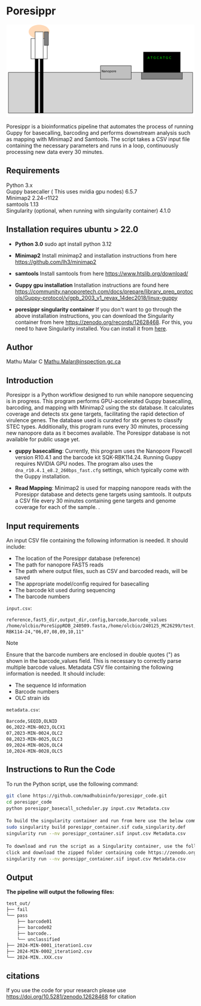 # **Poresippr** 
![ALT Poresippr](https://github.com/madhubioinfo/poresippr_code/blob/main/newimage.png)

Poresippr is a bioinformatics pipeline that automates the process of running Guppy for basecalling, barcoding and performs downstream analysis such as mapping with Minimap2 and Samtools. The script takes a CSV input file containing the necessary parameters and runs in a loop, continuously processing new data every 30 minutes.

## Requirements

Python 3.x <br>
Guppy basecaller ( This uses nvidia gpu nodes) 6.5.7 <br>
Minimap2 2.24-r1122 <br>
samtools 1.13 <br>
Singularity (optional, when running with singularity container) 4.1.0 <br>

## Installation requires ubuntu > 22.0

- **Python 3.0** 
    sudo apt install python 3.12

- **Minimap2**
    Install minimap2 and installation instructions from here https://github.com/lh3/minimap2

- **samtools**
    Install samtools from here https://www.htslib.org/download/

- **Guppy gpu installation**
    Installation instructions are found here https://community.nanoporetech.com/docs/prepare/library_prep_protocols/Guppy-protocol/v/gpb_2003_v1_revax_14dec2018/linux-guppy

 - **poresippr singularity container**
     If you don't want to go through the above installation instructions, you can download the Singularity container from here https://zenodo.org/records/12628468. For this, you need to have Singularity installed. You can install it from [here](https://docs.sylabs.io/guides/3.0/user-guide/installation.html).


## Author

Mathu Malar C
Mathu.Malar@inspection.gc.ca

## Introduction

Poresippr is a Python workflow designed to run while nanopore sequencing is in progress. This program performs GPU-accelerated Guppy basecalling, barcoding, and mapping with Minimap2 using the stx database. It calculates coverage and detects stx gene targets, facilitating the rapid detection of virulence genes. The database used is curated for stx genes to classify STEC types. Additionally, this program runs every 30 minutes, processing new nanopore data as it becomes available. The Poresippr database is not available for public usage yet.

- **guppy basecalling**: Currently, this program uses the Nanopore Flowcell version R10.4.1 and the barcode kit SQK-RBK114.24. Running Guppy requires NVIDIA GPU nodes. The program also uses the `dna_r10.4.1_e8.2_260bps_fast.cfg` settings, which typically come with the Guppy installation.

- **Read Mapping**: Minimap2 is used for mapping nanopore reads with the Poresippr database and detects gene targets using samtools. It outputs a CSV file every 30 minutes containing gene targets and genome coverage for each of the sample.
. 

## Input requirements

An input CSV file containing the following information is needed. It should include:
- The location of the Poresippr database (reference)
- The path for nanopore FAST5 reads
- The path where output files, such as CSV and barcoded reads, will be saved
- The appropriate model/config required for basecalling
- The barcode kit used during sequencing
- The barcode numbers

`input.csv`:

```csv
reference,fast5_dir,output_dir,config,barcode,barcode_values
/home/olcbio/PoreSippRDB_240509.fasta,/home/olcbio/240125_MC26299/test,/home/olcbio/240125_MC26299/test_out,dna_r10.4.1_e8.2_260bps_fast.cfg,SQK-RBK114-24,"06,07,08,09,10,11"
```

> [!NOTE]
>Ensure that the barcode numbers are enclosed in double quotes (") as shown in the barcode_values field. This is necessary to correctly parse multiple barcode values.
Metadata CSV file containing the following information is needed. It should include:
- The sequence Id information
- Barcode numbers 
- OLC strain ids
  
`metadata.csv`:

```csv
Barcode,SEQID,OLNID
06,2022-MIN-0023,OLCX1
07,2023-MIN-0024,OLC2
08,2023-MIN-0025,OLC3
09,2024-MIN-0026,OLC4
10,2024-MIN-0028,OLC5
```

## __Instructions to Run the Code__

To run the Python script, use the following command:

```sh
git clone https://github.com/madhubioinfo/poresippr_code.git
cd poresippr_code
python poresippr_basecall_scheduler.py input.csv Metadata.csv

To build the singularity container and run from here use the below command [ need to have sudo access and GPU]
sudo singularity build poresippr_container.sif cuda_singularity.def
singularity run --nv poresippr_container.sif input.csv Metadata.csv

To download and run the script as a Singularity container, use the following command still need GPU:
click and download the zipped folder containing code https://zenodo.org/records/12628468
singularity run --nv poresippr_container.sif input.csv Metadata.csv
```

## Output

**The pipeline will output the following files:**

```
test_out/
├── fail
└── pass
    ├── barcode01
    ├── barcode02
    ├── barcode..
    └── unclassified
├── 2024-MIN-0001_iteration1.csv
├── 2024-MIN-0002_iteration2.csv
└── 2024-MIN..XXX.csv
```

## citations

If you use the code for your research please use https://doi.org/10.5281/zenodo.12628468 for citation
